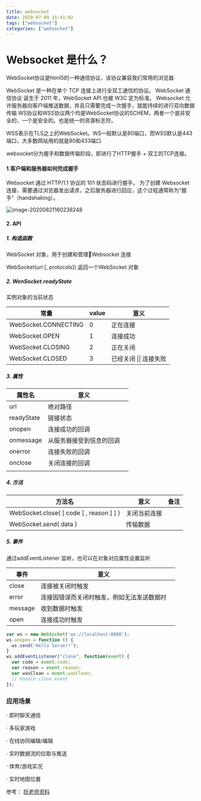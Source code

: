 ```yaml
---
title: websocket
date: 2020-07-09 15:41:02
tags: ["websocket"]
categories: ["websocket"]
---
```


# Websocket 是什么？

WebSocket协议是html5的一种通信协议，该协议兼容我们常用的浏览器

WebSocket 是一种在单个 TCP 连接上进行全双工通信的协议。
WebSocket 通信协议 诞生于 2011 年，WebSocket API 也被 W3C 定为标准。
Websocket 允许服务器向客户端推送数据，并且只需要完成一次握手，就能持续的进行双向数据传输
 WS协议和WSS协议两个均是WebSocket协议的SCHEM，两者一个是非安全的，一个是安全的。也是统一的资源标志符。

WSS表示在TLS之上的WebSocket。WS一般默认是80端口，而WSS默认是443端口，大多数网站用的就是80和433端口

websocket分为握手和数据传输阶段，即进行了HTTP握手 + 双工的TCP连接。

#### 1.客户端和服务器如何完成握手

Websocket 通过 HTTP/1.1 协议的 101 状态码进行握手。
为了创建 Websocket 连接，需要通过浏览器发出请求，之后服务器进行回应，这个过程通常称为“握手”（handshaking）。

![image-20200821160238248](C:\Users\ymshan\AppData\Roaming\Typora\typora-user-images\image-20200821160238248.png)



#### 2. API

##### 1. 构造函数

WebSocket 对象，用于创建和管理Websocket 连接

WebSocket(url [, protocols])   返回一个WebSocket 对象

##### 2. WenSocket.readyState 

实例对象的当前状态

| 常量                 | value | 意义                   |
| -------------------- | ----- | ---------------------- |
| WebSocket.CONNECTING | 0     | 正在连接               |
| WebSocket.OPEN       | 1     | 连接成功               |
| WebSocket.CLOSING    | 2     | 正在关闭               |
| WebSocket.CLOSED     | 3     | 已经关闭 \|\| 连接失败 |

##### 3. 属性

| 属性名     | 意义                     |      |
| ---------- | ------------------------ | ---- |
| url        | 绝对路径                 |      |
| readyState | 链接状态                 |      |
| onopen     | 连接成功的回调           |      |
| onmessage  | 从服务器接受到信息的回调 |      |
| onerror    | 连接失败的回调           |      |
| onclose    | 关闭连接的回调           |      |
|            |                          |      |



##### 4. 方法

| 方法名                                       | 意义         | 备注 |
| -------------------------------------------- | ------------ | ---- |
| WebSocket.close( [ code  [ ,   reason ]  ] ) | 关闭当前连接 |      |
| WebSocket.send( data )                       | 传输数据     |      |



##### 5. 事件

通过addEventListener 监听，也可以在对象对应属性设置监听

| 事件    | 意义                                       |      |
| ------- | ------------------------------------------ | ---- |
| close   | 连接被关闭时触发                           |      |
| error   | 连接因错误而关闭时触发，例如无法发送数据时 |      |
| message | 收到数据时触发                             |      |
| open    | 连接成功时触发                             |      |

```js
var ws = new WebSocket('ws://localhost:8080');
ws.onopen = function () {
  ws.send('Hello Server!');
}
ws.addEventListener("close", function(event) {
  var code = event.code;
  var reason = event.reason;
  var wasClean = event.wasClean;
  // handle close event
});
```



### 应用场景

· 即时聊天通信

· 多玩家游戏

· 在线协同编辑/编辑

· 实时数据流的拉取与推送

· 体育/游戏实况

· 实时地图位置

 



参考：
[阮老师资料](http://www.ruanyifeng.com/blog/2017/05/websocket.html)